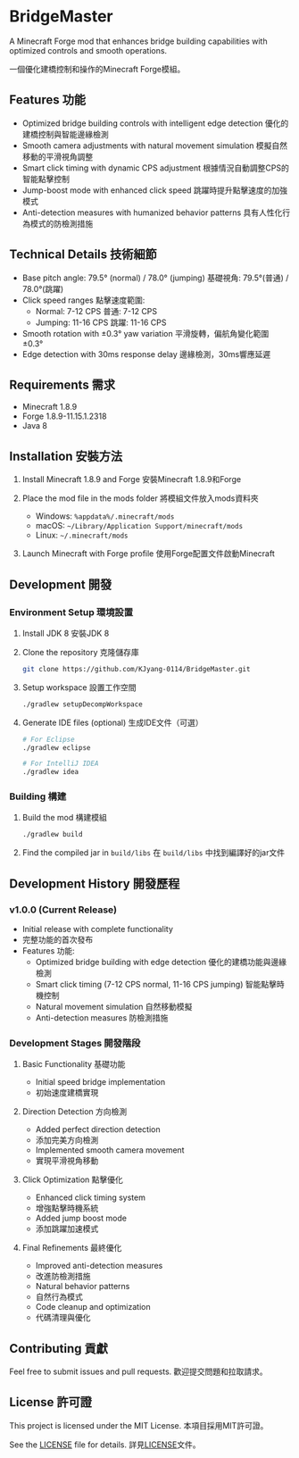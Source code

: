 # BridgeMaster

A Minecraft Forge mod that enhances bridge building capabilities with optimized controls and smooth operations.

一個優化建橋控制和操作的Minecraft Forge模組。

## Features 功能

- Optimized bridge building controls with intelligent edge detection
  優化的建橋控制與智能邊緣檢測
- Smooth camera adjustments with natural movement simulation
  模擬自然移動的平滑視角調整
- Smart click timing with dynamic CPS adjustment
  根據情況自動調整CPS的智能點擊控制
- Jump-boost mode with enhanced click speed
  跳躍時提升點擊速度的加強模式
- Anti-detection measures with humanized behavior patterns
  具有人性化行為模式的防檢測措施

## Technical Details 技術細節

- Base pitch angle: 79.5° (normal) / 78.0° (jumping)
  基礎視角: 79.5°(普通) / 78.0°(跳躍)
- Click speed ranges 點擊速度範圍:
  - Normal: 7-12 CPS 普通: 7-12 CPS
  - Jumping: 11-16 CPS 跳躍: 11-16 CPS
- Smooth rotation with ±0.3° yaw variation
  平滑旋轉，偏航角變化範圍 ±0.3°
- Edge detection with 30ms response delay
  邊緣檢測，30ms響應延遲

## Requirements 需求

- Minecraft 1.8.9
- Forge 1.8.9-11.15.1.2318
- Java 8

## Installation 安裝方法

1. Install Minecraft 1.8.9 and Forge 
   安裝Minecraft 1.8.9和Forge

2. Place the mod file in the mods folder 
   將模組文件放入mods資料夾
   - Windows: `%appdata%/.minecraft/mods`
   - macOS: `~/Library/Application Support/minecraft/mods`
   - Linux: `~/.minecraft/mods`

3. Launch Minecraft with Forge profile 
   使用Forge配置文件啟動Minecraft

## Development 開發

### Environment Setup 環境設置

1. Install JDK 8
   安裝JDK 8

2. Clone the repository
   克隆儲存庫
   ```bash
   git clone https://github.com/KJyang-0114/BridgeMaster.git
   ```

3. Setup workspace
   設置工作空間
   ```bash
   ./gradlew setupDecompWorkspace
   ```

4. Generate IDE files (optional)
   生成IDE文件（可選）
   ```bash
   # For Eclipse
   ./gradlew eclipse
   
   # For IntelliJ IDEA
   ./gradlew idea
   ```

### Building 構建

1. Build the mod
   構建模組
   ```bash
   ./gradlew build
   ```

2. Find the compiled jar in `build/libs`
   在 `build/libs` 中找到編譯好的jar文件

## Development History 開發歷程

### v1.0.0 (Current Release)
- Initial release with complete functionality
- 完整功能的首次發布
- Features 功能:
  - Optimized bridge building with edge detection
    優化的建橋功能與邊緣檢測
  - Smart click timing (7-12 CPS normal, 11-16 CPS jumping)
    智能點擊時機控制
  - Natural movement simulation
    自然移動模擬
  - Anti-detection measures
    防檢測措施

### Development Stages 開發階段
1. Basic Functionality 基礎功能
   - Initial speed bridge implementation
   - 初始速度建橋實現

2. Direction Detection 方向檢測
   - Added perfect direction detection
   - 添加完美方向檢測
   - Implemented smooth camera movement
   - 實現平滑視角移動

3. Click Optimization 點擊優化
   - Enhanced click timing system
   - 增強點擊時機系統
   - Added jump boost mode
   - 添加跳躍加速模式

4. Final Refinements 最終優化
   - Improved anti-detection measures
   - 改進防檢測措施
   - Natural behavior patterns
   - 自然行為模式
   - Code cleanup and optimization
   - 代碼清理與優化

## Contributing 貢獻

Feel free to submit issues and pull requests.
歡迎提交問題和拉取請求。

## License 許可證

This project is licensed under the MIT License.
本項目採用MIT許可證。

See the [LICENSE](LICENSE) file for details.
詳見[LICENSE](LICENSE)文件。 